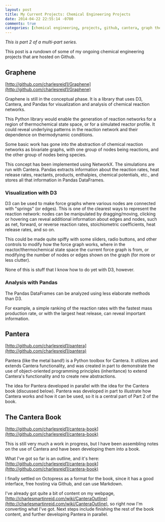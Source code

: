 ```yaml
---
layout: post
title: My Current Projects: Chemical Engineering Projects
date: 2014-04-22 22:55:14 -0700
comments: true
categories: [chemical engineering, projects, github, cantera, graph theory]
---
```


*This is part 2 of a multi-part series.*

This post is a rundown of some of my ongoing chemical engineering
projects that are hosted on Github.

## Graphene

[http://github.com/charlesreid1/Graphene](http://github.com/charlesreid1/Graphene)

Graphene is still in the conceptual phase.
It is a library that uses D3, Cantera, 
and Pandas for visualization and analysis of 
chemical reaction networks. 

This Python library would enable the generation of 
reaction networks for a region of thermochemical 
state space, or for a simulated reactor profile. 
It could reveal underlying patterns in the 
reaction network and their dependence on 
thermodynamic conditions.

Some basic work has gone into the abstraction
of chemical reaction networks as bivariate graphs,
with one group of nodes being reactions, 
and the other group of nodes being species.

This concept has been implemented using NetworkX.
The simulations are run with Cantera.
Pandas extracts information about the 
reaction rates, heat release rates, 
reactants, products, enthalpies, 
chemical potentials, etc., and stores 
all that information in Pandas DataFrames.

### Visualization with D3

D3 can be used to make force graphs where 
various nodes are connected with "springs"
(or edges). This is one of the clearest
ways to represent the reaction network: 
nodes can be manipulated by dragging/moving,
clicking or hovering can reveal additional
information about edges and nodes, 
such as net, forward, or reverse reaction rates,
stoichiometric coefficients, heat release rates,
and so on.

This could be made quite spiffy with some 
sliders, radio buttons, and other controls
to modify how the force graph works,
where in the reactor/thermochemical state 
space the current force graph is from,
or modifying the number of nodes or edges
shown on the graph (for more or less clutter).

None of this is stuff that I know how to do yet
with D3, however.

### Analysis with Pandas

The Pandas DataFrames can be analyzed using
less elaborate methods than D3. 

For example, a simple ranking of the 
reaction rates with the fastest 
mass production rate, or with the largest
heat release, can reveal important 
information.

## Pantera

[http://github.com/charlesreid1/pantera](http://github.com/charlesreid1/pantera)

Pantera (like the metal band!) is a Python toolbox for Cantera. 
It utilizes and extends Cantera functionality,
and was created in part to demonstrate the use
of object-oriented programming principles 
(inheritance) to extend Cantera's functionality
and to create new abstractions.

The idea for Pantera developed in parallel with the 
idea for the Cantera book (discussed below). 
Pantera was developed in part to illustrate 
how Cantera works and how it can be used,
so it is a central part of Part 2 of the book.

## The Cantera Book

[http://github.com/charlesreid1/cantera-book](http://github.com/charlesreid1/cantera-book)

This is still very much a work in progress,
but I have been assembling notes on the 
use of Cantera and have been developing 
them into a book.

What I've got so far is an outline, and 
it's here: [http://github.com/charlesreid1/cantera-book](http://github.com/charlesreid1/cantera-book)

I finally settled on Octopress as a format 
for the book, since it has a good interface,
free hosting via Github, and can use Markdown.

I've already got quite a bit of content on 
my webpage, [http://charlesmartinreid.com/wiki/CanteraOutline](http://charlesmartinreid.com/wiki/CanteraOutline),
so right now I'm converting what I've got.
Next steps include finishing the rest of the
book content, and further developing Pantera 
in parallel. 


